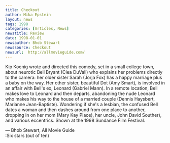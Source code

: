 ```yaml
---
title: Checkout
author: Mika Epstein
layout: news
tags: 1998
categories: [Articles, News]
newstitle: Review  
date: 1998-01-01
newsauthor: Bhob Stewart  
newssource: Checkout  
newsurl:  http://allmovieguide.com/
---
```

Kip Koenig wrote and directed this comedy, set in a small college town, about neurotic Bell Bryant (Clea DuVall) who explains her problems directly to the camera: her older sister Sarah (Jorja Fox) has a happy marriage plus a baby on the way. Her other sister, beautiful Dot (Amy Smart), is involved in an affair with Bell's ex, Leonard (Gabriel Mann). In a remote location, Bell makes love to Leonard and then departs, abandoning the nude Leonard who makes his way to the house of a married couple (Dennis Haysbert, Marianne Jean-Baptiste). Wondering if she's a lesbian, the confused Bell dates a woman and then dashes around from one place to another, dropping in on her mom (Mary Kay Place), her uncle, John David Souther), and various eccentrics. Shown at the 1998 Sundance Film Festival.

&#8212; Bhob Stewart, All Movie Guide  
:Six stars (out of ten)